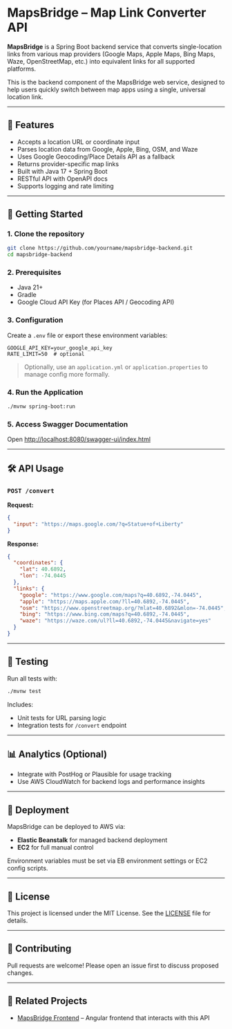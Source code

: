 # MapsBridge – Map Link Converter API

**MapsBridge** is a Spring Boot backend service that converts single-location links from various map providers (Google Maps, Apple Maps, Bing Maps, Waze, OpenStreetMap, etc.) into equivalent links for all supported platforms.

This is the backend component of the MapsBridge web service, designed to help users quickly switch between map apps using a single, universal location link.

---

## 🔧 Features

- Accepts a location URL or coordinate input
- Parses location data from Google, Apple, Bing, OSM, and Waze
- Uses Google Geocoding/Place Details API as a fallback
- Returns provider-specific map links
- Built with Java 17 + Spring Boot
- RESTful API with OpenAPI docs
- Supports logging and rate limiting

---

## 🚀 Getting Started

### 1. Clone the repository

```bash
git clone https://github.com/yourname/mapsbridge-backend.git
cd mapsbridge-backend
```

### 2. Prerequisites

- Java 21+
- Gradle
- Google Cloud API Key (for Places API / Geocoding API)

### 3. Configuration

Create a `.env` file or export these environment variables:

```env
GOOGLE_API_KEY=your_google_api_key
RATE_LIMIT=50  # optional
```

> Optionally, use an `application.yml` or `application.properties` to manage config more formally.

### 4. Run the Application

```bash
./mvnw spring-boot:run
```

### 5. Access Swagger Documentation

Open [http://localhost:8080/swagger-ui/index.html](http://localhost:8080/swagger-ui/index.html)

---

## 🛠️ API Usage

### `POST /convert`

**Request:**

```json
{
  "input": "https://maps.google.com/?q=Statue+of+Liberty"
}
```

**Response:**

```json
{
  "coordinates": {
    "lat": 40.6892,
    "lon": -74.0445
  },
  "links": {
    "google": "https://www.google.com/maps?q=40.6892,-74.0445",
    "apple": "https://maps.apple.com/?ll=40.6892,-74.0445",
    "osm": "https://www.openstreetmap.org/?mlat=40.6892&mlon=-74.0445",
    "bing": "https://www.bing.com/maps?q=40.6892,-74.0445",
    "waze": "https://waze.com/ul?ll=40.6892,-74.0445&navigate=yes"
  }
}
```

---

## 🧪 Testing

Run all tests with:

```bash
./mvnw test
```

Includes:
- Unit tests for URL parsing logic
- Integration tests for `/convert` endpoint

---

## 📊 Analytics (Optional)

- Integrate with PostHog or Plausible for usage tracking
- Use AWS CloudWatch for backend logs and performance insights

---

## 🚀 Deployment

MapsBridge can be deployed to AWS via:

- **Elastic Beanstalk** for managed backend deployment
- **EC2** for full manual control

Environment variables must be set via EB environment settings or EC2 config scripts.

---

## 📄 License

This project is licensed under the MIT License. See the [LICENSE](LICENSE) file for details.

---

## 🤝 Contributing

Pull requests are welcome! Please open an issue first to discuss proposed changes.

---

## 🔗 Related Projects

- [MapsBridge Frontend](https://github.com/yourname/mapsbridge-frontend) – Angular frontend that interacts with this API
